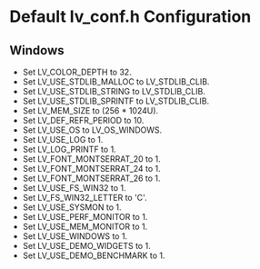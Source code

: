 ﻿# Default lv_conf.h Configuration

## Windows

- Set LV_COLOR_DEPTH to 32.
- Set LV_USE_STDLIB_MALLOC to LV_STDLIB_CLIB.
- Set LV_USE_STDLIB_STRING to LV_STDLIB_CLIB.
- Set LV_USE_STDLIB_SPRINTF to LV_STDLIB_CLIB.
- Set LV_MEM_SIZE to (256 * 1024U).
- Set LV_DEF_REFR_PERIOD to 10.
- Set LV_USE_OS to LV_OS_WINDOWS.
- Set LV_USE_LOG to 1.
- Set LV_LOG_PRINTF to 1.
- Set LV_FONT_MONTSERRAT_20 to 1.
- Set LV_FONT_MONTSERRAT_24 to 1.
- Set LV_FONT_MONTSERRAT_26 to 1.
- Set LV_USE_FS_WIN32 to 1.
- Set LV_FS_WIN32_LETTER to 'C'.
- Set LV_USE_SYSMON to 1.
- Set LV_USE_PERF_MONITOR to 1.
- Set LV_USE_MEM_MONITOR to 1.
- Set LV_USE_WINDOWS to 1.
- Set LV_USE_DEMO_WIDGETS to 1.
- Set LV_USE_DEMO_BENCHMARK to 1.

